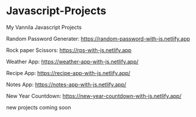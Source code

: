 # Javascript-Projects
My Vannila Javascript Projects

Random Password Generater:
https://random-password-with-js.netlify.app

Rock paper Scissors:
https://rps-with-js.netlify.app

Weather App:
https://weather-app-with-js.netlify.app/

Recipe App:
https://recipe-app-with-js.netlify.app/

Notes App:
https://notes-app-with-js.netlify.app/

New Year Countdown:
https://new-year-countdown-with-js.netlify.app/


new projects coming soon
